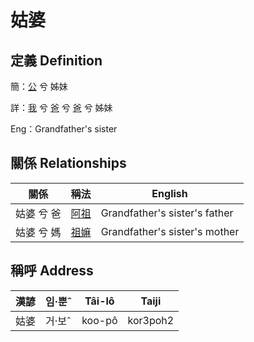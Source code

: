 # 姑婆
## 定義 Definition
簡：[公](member8.md) 兮 姊妹

詳：[我](member1.md) 兮 [爸](member2.md) 兮 [爸](member8.md) 兮 姊妹

Eng：Grandfather's sister

## 關係 Relationships

關係 | 稱法 | English
--- | --- | --- 
姑婆 兮 爸 | [阿祖](member29.md) | Grandfather's sister's father
姑婆 兮 媽 | [祖嫲](member30.md) | Grandfather's sister's mother


## 稱呼 Address

漢諺 | 임·뿐ˆ | Tâi-lô | Taiji
--- | --- | --- | --- 
姑婆 | 거·보ˆ | koo-pô | kor3poh2 
